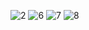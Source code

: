 ![2](https://github.com/user-attachments/assets/995561b5-648b-43c2-9830-3cffb4ca218b)
![6](https://github.com/user-attachments/assets/1bc1b292-0c76-48bc-8e22-5ddcc970c729)
![7](https://github.com/user-attachments/assets/cfa716f1-5f73-457f-a415-9672ca8ac075)
![8](https://github.com/user-attachments/assets/e7f25cd9-ca5e-4a35-9e13-b45056b3b5a5)
